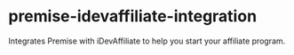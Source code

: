 premise-idevaffiliate-integration
=================================

Integrates Premise with iDevAffiliate to help you start your affiliate program.